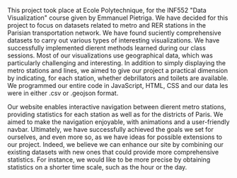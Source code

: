 This project took place at Ecole Polytechnique, for the INF552 "Data Visualization" course given by Emmanuel Pietriga. 
We have decided for this project to focus on datasets related to metro and RER stations in the Parisian transportation network. We have found su ciently comprehensive datasets to carry out various types of interesting visualizations. We have successfully implemented di erent methods learned during our class sessions. Most of our visualizations use geographical data, which was particularly challenging and interesting. In addition to simply displaying the metro stations and lines, we aimed to give our project a practical dimension by indicating, for each station, whether de brillators and toilets are available. We programmed our entire code in JavaScript, HTML, CSS and our data  les were in either .csv or .geojson format.

Our website enables interactive navigation between di erent metro stations, providing statistics for each station as well as for the districts of Paris. We aimed to make the navigation enjoyable, with animations and a user-friendly navbar. Ultimately, we have successfully achieved the goals we set for ourselves, and even more so, as we have ideas for possible extensions to our project. Indeed, we believe we can enhance our site by combining our existing datasets with new ones that could provide more comprehensive statistics. For instance, we would like to be more precise by obtaining statistics on a shorter time scale, such as the hour or the day.
